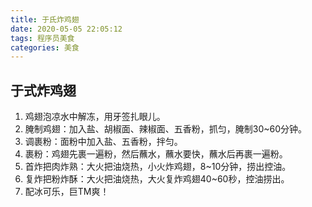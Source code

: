 ```yaml
---
title: 于氏炸鸡翅
date: 2020-05-05 22:05:12
tags: 程序员美食
categories: 美食
---
```


## 于式炸鸡翅

1. 鸡翅泡凉水中解冻，用牙签扎眼儿。
2. 腌制鸡翅：加入盐、胡椒面、辣椒面、五香粉，抓匀，腌制30~60分钟。
3. 调裹粉：面粉中加入盐、五香粉，拌匀。
4. 裹粉：鸡翅先裹一遍粉，然后蘸水，蘸水要快，蘸水后再裹一遍粉。
5. 首炸把肉炸熟：大火把油烧热，小火炸鸡翅，8~10分钟，捞出控油。
6. 复炸把粉炸酥：大火把油烧热，大火复炸鸡翅40~60秒，控油捞出。
7. 配冰可乐，巨TM爽！